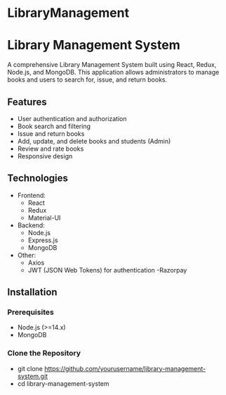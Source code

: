 # LibraryManagement
# Library Management System

A comprehensive Library Management System built using React, Redux, Node.js, and MongoDB. This application allows administrators to manage books and users to search for, issue, and return books.

## Features

- User authentication and authorization
- Book search and filtering
- Issue and return books
- Add, update, and delete books and students (Admin)
- Review and rate books 
- Responsive design

## Technologies

- Frontend:
  - React
  - Redux
  - Material-UI
- Backend:
  - Node.js
  - Express.js
  - MongoDB
- Other:
  - Axios
  - JWT (JSON Web Tokens) for authentication
  -Razorpay
  
## Installation

### Prerequisites

- Node.js (>=14.x)
- MongoDB

### Clone the Repository

- git clone https://github.com/yourusername/library-management-system.git
- cd library-management-system